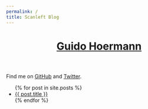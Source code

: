 ```yaml
---
permalink: /
title: Scanleft Blog
---
```


<header>
  <h1><a href="https://github.com/scanleft/" title="View Guido's GitHub profile page">Guido Hoermann</a></h1>
</header>

<article>
  <p>Find me on <a href="https://github.com/scanleft/" title="Guido on GitHub">GitHub</a> and <a href="https://twitter.com/scanleft" title="Guido on Twitter">Twitter</a>.</p>

  <ul>
    {% for post in site.posts %}
      <li>
        <a href="{{ post.url }}">{{ post.title }}</a>
      </li>
    {% endfor %}
  </ul>
</article>
